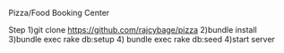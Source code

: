 Pizza/Food Booking Center

Step
1)git clone https://github.com/rajcybage/pizza
2)bundle install
3)bundle exec rake db:setup
4) bundle exec rake db:seed
4)start server